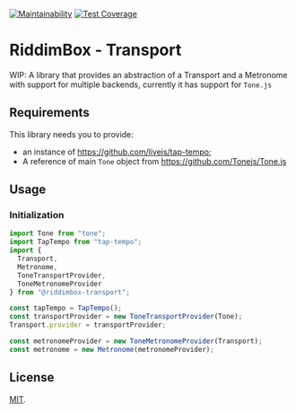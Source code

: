 [![Maintainability](https://api.codeclimate.com/v1/badges/160ab9c7c5cf043611d2/maintainability)](https://codeclimate.com/github/sgarza/riddimbox-transport/maintainability)
[![Test Coverage](https://api.codeclimate.com/v1/badges/160ab9c7c5cf043611d2/test_coverage)](https://codeclimate.com/github/sgarza/riddimbox-transport/test_coverage)

# RiddimBox - Transport

WIP: A library that provides an abstraction of a Transport and a Metronome with support for multiple backends, currently it has support for `Tone.js`

## Requirements

This library needs you to provide:

- an instance of https://github.com/livejs/tap-tempo;
- A reference of main `Tone` object from https://github.com/Tonejs/Tone.js

## Usage

### Initialization

```javascript
import Tone from "tone";
import TapTempo from "tap-tempo";
import {
  Transport,
  Metronome,
  ToneTransportProvider,
  ToneMetronomeProvider
} from "@riddimbox-transport";

const tapTempo = TapTempo();
const transportProvider = new ToneTransportProvider(Tone);
Transport.provider = transportProvider;

const metronomeProvider = new ToneMetronomeProvider(Transport);
const metronome = new Metronome(metronomeProvider);
```

## License

[MIT](LICENSE).
